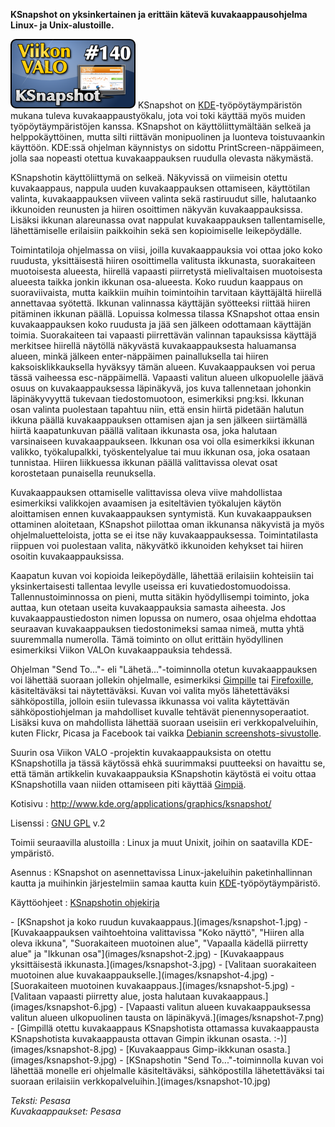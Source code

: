 <!--
Title: KSnapshot
Week: 3x36
Number: 140
Date: 2013/09/01
Pageimage: valo140-ksnapshot.png
Tags: Linux,FreeBSD,OpenBSD,NetBSD,Solaris,Kuvat,Apuohjelma
-->

**KSnapshot on yksinkertainen ja erittäin kätevä kuvakaappausohjelma
Linux- ja Unix-alustoille.**

![](images/valo140-ksnapshot.png "fig:valo140-ksnapshot.png") KSnapshot on
[KDE](KDE)-työpöytäympäristön mukana tuleva
kuvakaappaustyökalu, jota voi toki käyttää myös muiden
työpöytäympäristöjen kanssa. KSnapshot on käyttöliittymältään selkeä ja
helppokäyttöinen, mutta silti riittävän monipuolinen ja luonteva
toistuvaankin käyttöön. KDE:ssä ohjelman käynnistys on sidottu
PrintScreen-näppäimeen, jolla saa nopeasti otettua kuvakaappauksen
ruudulla olevasta näkymästä.

KSnapshotin käyttöliittymä on selkeä. Näkyvissä on viimeisin otettu
kuvakaappaus, nappula uuden kuvakaappauksen ottamiseen, käyttötilan
valinta, kuvakaappauksen viiveen valinta sekä rastiruudut sille,
halutaanko ikkunoiden reunusten ja hiiren osoittimen näkyvän
kuvakaappauksissa. Lisäksi ikkunan alareunassa ovat nappulat
kuvakaappauksen tallentamiselle, lähettämiselle erilaisiin paikkoihin
sekä sen kopioimiselle leikepöydälle.

Toimintatiloja ohjelmassa on viisi, joilla kuvakaappauksia voi ottaa
joko koko ruudusta, yksittäisestä hiiren osoittimella valitusta
ikkunasta, suorakaiteen muotoisesta alueesta, hiirellä vapaasti
piirretystä mielivaltaisen muotoisesta alueesta taikka jonkin ikkunan
osa-alueesta. Koko ruudun kaappaus on suoraviivaista, mutta kaikkiin
muihin toimintoihin tarvitaan käyttäjältä hiirellä annettavaa syötettä.
Ikkunan valinnassa käyttäjän syötteeksi riittää hiiren pitäminen ikkunan
päällä. Lopuissa kolmessa tilassa KSnapshot ottaa ensin kuvakaappauksen
koko ruudusta ja jää sen jälkeen odottamaan käyttäjän toimia.
Suorakaiteen tai vapaasti piirrettävän valinnan tapauksissa käyttäjä
merkitsee hiirellä näytöllä näkyvästä kuvakaappauksesta haluamansa
alueen, minkä jälkeen enter-näppäimen painalluksella tai hiiren
kaksoisklikkauksella hyväksyy tämän alueen. Kuvakaappauksen voi perua
tässä vaiheessa esc-näppäimellä. Vapaasti valitun alueen ulkopuolelle
jäävä osuus on kuvakaappauksessa läpinäkyvä, jos kuva tallennetaan
johonkin läpinäkyvyyttä tukevaan tiedostomuotoon, esimerkiksi png:ksi.
Ikkunan osan valinta puolestaan tapahtuu niin, että ensin hiirtä
pidetään halutun ikkuna päällä kuvakaappauksen ottamisen ajan ja sen
jälkeen siirtämällä hiirtä kaapatunkuvan päällä valitaan ikkunasta osa,
joka halutaan varsinaiseen kuvakaappaukseen. Ikkunan osa voi olla
esimerkiksi ikkunan valikko, työkalupalkki, työskentelyalue tai muu
ikkunan osa, joka osataan tunnistaa. Hiiren liikkuessa ikkunan päällä
valittavissa olevat osat korostetaan punaisella reunuksella.

Kuvakaappauksen ottamiselle valittavissa oleva viive mahdollistaa
esimerkiksi valikkojen avaamisen ja esiteltävien työkalujen käytön
aloittamisen ennen kuvakaappauksen syntymistä. Kun kuvakaappauksen
ottaminen aloitetaan, KSnapshot piilottaa oman ikkunansa näkyvistä ja
myös ohjelmaluetteloista, jotta se ei itse näy kuvakaappauksessa.
Toimintatilasta riippuen voi puolestaan valita, näkyvätkö ikkunoiden
kehykset tai hiiren osoitin kuvakaappauksissa.

Kaapatun kuvan voi kopioida leikepöydälle, lähettää erilaisiin
kohteisiin tai yksinkertaisesti tallentaa levylle useissa eri
kuvatiedostomuodoissa. Tallennustoiminnossa on pieni, mutta sitäkin
hyödyllisempi toiminto, joka auttaa, kun otetaan useita kuvakaappauksia
samasta aiheesta. Jos kuvakaappaustiedoston nimen lopussa on numero,
osaa ohjelma ehdottaa seuraavan kuvakaappauksen tiedostonimeksi samaa
nimeä, mutta yhtä suuremmalla numerolla. Tämä toiminto on ollut erittäin
hyödyllinen esimerkiksi Viikon VALOn kuvakaappauksia tehdessä.

Ohjelman "Send To..."- eli "Lähetä..."-toiminnolla otetun
kuvakaappauksen voi lähettää suoraan jollekin ohjelmalle, esimerkiksi
[Gimpille](GIMP) tai [Firefoxille](Firefox),
käsiteltäväksi tai näytettäväksi. Kuvan voi valita myös lähetettäväksi
sähköpostilla, jolloin esiin tulevassa ikkunassa voi valita käytettävän
sähköpostiohjelman ja mahdolliset kuvalle tehtävät pienennysoperaatiot.
Lisäksi kuva on mahdollista lähettää suoraan useisiin eri
verkkopalveluihin, kuten Flickr, Picasa ja Facebook tai vaikka [Debianin
screenshots-sivustolle](http://screenshots.debian.net/).

Suurin osa Viikon VALO -projektin kuvakaappauksista on otettu
KSnapshotilla ja tässä käytössä ehkä suurimmaksi puutteeksi on havaittu
se, että tämän artikkelin kuvakaappauksia KSnapshotin käytöstä ei voitu
ottaa KSnapshotilla vaan niiden ottamiseen piti käyttää
[Gimpiä](GIMP).

Kotisivu
:   <http://www.kde.org/applications/graphics/ksnapshot/>

Lisenssi
:   [GNU GPL](GNU_GPL) v.2

Toimii seuraavilla alustoilla
:   Linux ja muut Unixit, joihin on saatavilla KDE-ympäristö.

Asennus
:   KSnapshot on asennettavissa Linux-jakeluihin paketinhallinnan kautta
    ja muihinkin järjestelmiin samaa kautta kuin
    [KDE](KDE)-työpöytäympäristö.

Käyttöohjeet
:   [KSnapshotin
    ohjekirja](http://docs.kde.org/development/en/kdegraphics/ksnapshot/)

<div class="psgallery" markdown="1">
-   [KSnapshot ja koko ruudun kuvakaappaus.](images/ksnapshot-1.jpg)
-   [Kuvakaappauksen vaihtoehtoina valittavissa "Koko näyttö", "Hiiren
    alla oleva ikkuna", "Suorakaiteen muotoinen alue", "Vapaalla kädellä
    piirretty alue" ja "Ikkunan osa"](images/ksnapshot-2.jpg)
-   [Kuvakaappaus yksittäisestä ikkunasta.](images/ksnapshot-3.jpg)
-   [Valitaan suorakaiteen muotoinen alue
    kuvakaappaukselle.](images/ksnapshot-4.jpg)
-   [Suorakaiteen muotoinen kuvakaappaus.](images/ksnapshot-5.jpg)
-   [Valitaan vapaasti piirretty alue, josta halutaan
    kuvakaappaus.](images/ksnapshot-6.jpg)
-   [Vapaasti valitun alueen kuvakaappauksessa valitun alueen
    ulkopuolinen tausta on läpinäkyvä.](images/ksnapshot-7.png)
-   [Gimpillä otettu kuvakaappaus KSnapshotista ottamassa kuvakaappausta
    KSnapshotista kuvakaappausta ottavan Gimpin ikkunan osasta.
    :-)](images/ksnapshot-8.jpg)
-   [Kuvakaappaus Gimp-ikkkunan osasta.](images/ksnapshot-9.jpg)
-   [KSnapshotin "Send To..."-toiminnolla kuvan voi lähettää monelle eri
    ohjelmalle käsiteltäväksi, sähköpostilla lähetettäväksi tai suoraan
    erilaisiin verkkopalveluihin.](images/ksnapshot-10.jpg)
</div>

*Teksti: Pesasa* <br />
*Kuvakaappaukset: Pesasa*

